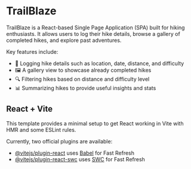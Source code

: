 # TrailBlaze

TrailBlaze is a React-based Single Page Application (SPA) built for hiking enthusiasts. It allows users to log their hike details, browse a gallery of completed hikes, and explore past adventures.

Key features include:
- 📍 Logging hike details such as location, date, distance, and difficulty
- 🖼️ A gallery view to showcase already completed hikes
- 🔍 Filtering hikes based on distance and difficulty level
- 📊 Summarizing hikes to provide useful insights and stats

## React + Vite

This template provides a minimal setup to get React working in Vite with HMR and some ESLint rules.

Currently, two official plugins are available:

- [@vitejs/plugin-react](https://github.com/vitejs/vite-plugin-react/blob/main/packages/plugin-react/README.md) uses [Babel](https://babeljs.io/) for Fast Refresh
- [@vitejs/plugin-react-swc](https://github.com/vitejs/vite-plugin-react-swc) uses [SWC](https://swc.rs/) for Fast Refresh
